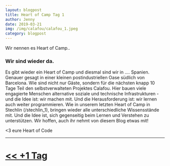 ```yaml
---
layout: blogpost
title: Heart of Camp Tag 1
author: Jenny
date: 2019-03-21
img: /img/calafou/calafou_1.jpeg
category: blogpost
---
```


Wir nennen es Heart of Camp..

### Wir sind wieder da.

Es gibt wieder ein Heart of Camp und diesmal sind wir in .... Spanien. Genauer gesagt in einer kleinen postindustriellen Oase südlich von Barcelona. Wie sind nicht nur Gäste, sondern für die nächsten knapp 10 Tage Teil den selbstverwalteten Projektes Calafou. Hier bauen viele engagierte Menschen alternative soziale und technische Infrastrukturen - und die Idee ist: wir machen mit. Und die Herausforderung ist: wir lernen auch weiter programmieren. Wie in unserem letzten Heart of Camp in Stechlin (/stechlin_1), bringen wieder alle unterschiedliche Wissensstände mit. Und die Idee ist, sich gegenseitig beim Lernen und Verstehen zu unterstützen. Wir hoffen, auch ihr nehmt von diesem Blog etwas mit!

<3 eure Heart of Code 

***

# [<< +1 Tag](/calafou)
